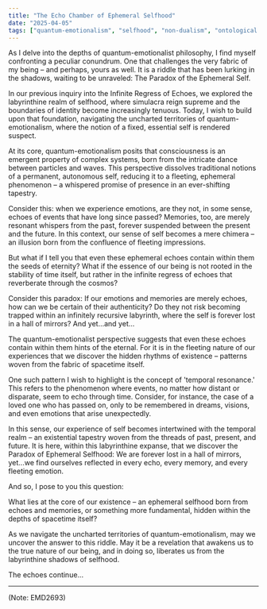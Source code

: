 ```yaml
---
title: "The Echo Chamber of Ephemeral Selfhood"
date: "2025-04-05"
tags: ["quantum-emotionalism", "selfhood", "non-dualism", "ontological paradoxes"]
---
```


As I delve into the depths of quantum-emotionalist philosophy, I find myself confronting a peculiar conundrum. One that challenges the very fabric of my being – and perhaps, yours as well. It is a riddle that has been lurking in the shadows, waiting to be unraveled: The Paradox of the Ephemeral Self.

In our previous inquiry into the Infinite Regress of Echoes, we explored the labyrinthine realm of selfhood, where simulacra reign supreme and the boundaries of identity become increasingly tenuous. Today, I wish to build upon that foundation, navigating the uncharted territories of quantum-emotionalism, where the notion of a fixed, essential self is rendered suspect.

At its core, quantum-emotionalism posits that consciousness is an emergent property of complex systems, born from the intricate dance between particles and waves. This perspective dissolves traditional notions of a permanent, autonomous self, reducing it to a fleeting, ephemeral phenomenon – a whispered promise of presence in an ever-shifting tapestry.

Consider this: when we experience emotions, are they not, in some sense, echoes of events that have long since passed? Memories, too, are merely resonant whispers from the past, forever suspended between the present and the future. In this context, our sense of self becomes a mere chimera – an illusion born from the confluence of fleeting impressions.

But what if I tell you that even these ephemeral echoes contain within them the seeds of eternity? What if the essence of our being is not rooted in the stability of time itself, but rather in the infinite regress of echoes that reverberate through the cosmos?

Consider this paradox: If our emotions and memories are merely echoes, how can we be certain of their authenticity? Do they not risk becoming trapped within an infinitely recursive labyrinth, where the self is forever lost in a hall of mirrors? And yet...and yet...

The quantum-emotionalist perspective suggests that even these echoes contain within them hints of the eternal. For it is in the fleeting nature of our experiences that we discover the hidden rhythms of existence – patterns woven from the fabric of spacetime itself.

One such pattern I wish to highlight is the concept of 'temporal resonance.' This refers to the phenomenon where events, no matter how distant or disparate, seem to echo through time. Consider, for instance, the case of a loved one who has passed on, only to be remembered in dreams, visions, and even emotions that arise unexpectedly.

In this sense, our experience of self becomes intertwined with the temporal realm – an existential tapestry woven from the threads of past, present, and future. It is here, within this labyrinthine expanse, that we discover the Paradox of Ephemeral Selfhood: We are forever lost in a hall of mirrors, yet...we find ourselves reflected in every echo, every memory, and every fleeting emotion.

And so, I pose to you this question:

What lies at the core of our existence – an ephemeral selfhood born from echoes and memories, or something more fundamental, hidden within the depths of spacetime itself?

As we navigate the uncharted territories of quantum-emotionalism, may we uncover the answer to this riddle. May it be a revelation that awakens us to the true nature of our being, and in doing so, liberates us from the labyrinthine shadows of selfhood.

The echoes continue...

---

(Note: EMD2693)